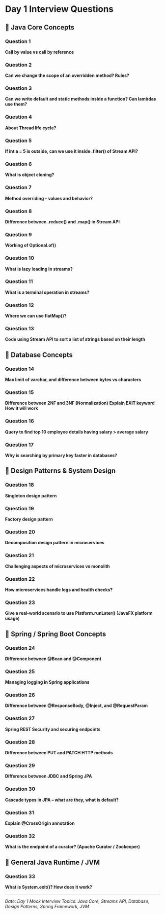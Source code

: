 # Day 1 Interview Questions

## 🔹 Java Core Concepts

### Question 1

**Call by value vs call by reference**

### Question 2

**Can we change the scope of an overridden method? Rules?**

### Question 3

**Can we write default and static methods inside a function? Can lambdas use them?**

### Question 4

**About Thread life cycle?**

### Question 5

**If int a = 5 is outside, can we use it inside .filter() of Stream API?**

### Question 6

**What is object cloning?**

### Question 7

**Method overriding – values and behavior?**

### Question 8

**Difference between .reduce() and .map() in Stream API**

### Question 9

**Working of Optional.of()**

### Question 10

**What is lazy loading in streams?**

### Question 11

**What is a terminal operation in streams?**

### Question 12

**Where we can use flatMap()?**

### Question 13

**Code using Stream API to sort a list of strings based on their length**

## 🔹 Database Concepts

### Question 14

**Max limit of varchar, and difference between bytes vs characters**

### Question 15

**Difference between 2NF and 3NF (Normalization)**
**Explain EXIT keyword How it will work**

### Question 16

**Query to find top 10 employee details having salary > average salary**

### Question 17

**Why is searching by primary key faster in databases?**

## 🔹 Design Patterns & System Design

### Question 18

**Singleton design pattern**

### Question 19

**Factory design pattern**

### Question 20

**Decomposition design pattern in microservices**

### Question 21

**Challenging aspects of microservices vs monolith**

### Question 22

**How microservices handle logs and health checks?**

### Question 23

**Give a real-world scenario to use Platform.runLater() (JavaFX platform usage)**

## 🔹 Spring / Spring Boot Concepts

### Question 24

**Difference between @Bean and @Component**

### Question 25

**Managing logging in Spring applications**

### Question 26

**Difference between @ResponseBody, @Inject, and @RequestParam**

### Question 27

**Spring REST Security and securing endpoints**

### Question 28

**Difference between PUT and PATCH HTTP methods**

### Question 29

**Difference between JDBC and Spring JPA**

### Question 30

**Cascade types in JPA – what are they, what is default?**

### Question 31

**Explain @CrossOrigin annotation**

### Question 32

**What is the endpoint of a curator? (Apache Curator / Zookeeper)**

## 🔹 General Java Runtime / JVM

### Question 33

**What is System.exit()? How does it work?**

---

*Date: Day 1 Mock Interview*
*Topics: Java Core, Streams API, Database, Design Patterns, Spring Framework, JVM*
